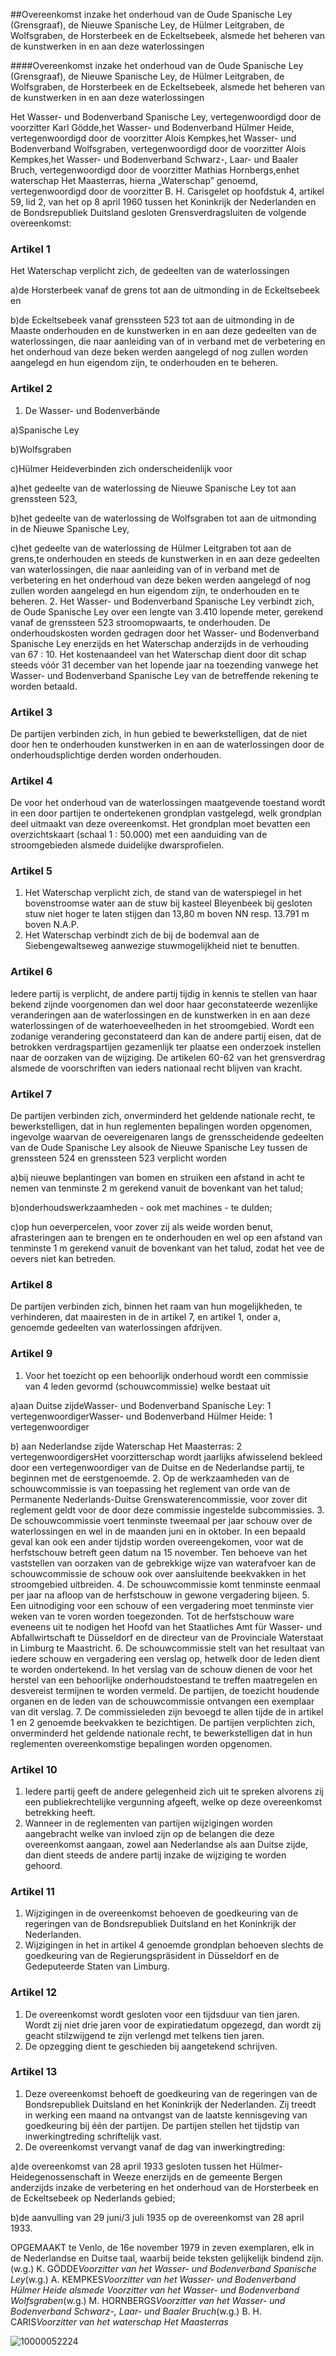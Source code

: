 <meta http-equiv='Content-Type' content='text/html; charset=utf-8' />

##Overeenkomst inzake het onderhoud van de Oude Spanische Ley (Grensgraaf), de Nieuwe Spanische Ley, de Hülmer Leitgraben, de Wolfsgraben, de Horsterbeek en de Eckeltsebeek, alsmede het beheren van de kunstwerken in en aan deze waterlossingen

####Overeenkomst inzake het onderhoud van de Oude Spanische Ley (Grensgraaf), de Nieuwe Spanische Ley, de Hülmer Leitgraben, de Wolfsgraben, de Horsterbeek en de Eckeltsebeek, alsmede het beheren van de kunstwerken in en aan deze waterlossingen

Het Wasser- und Bodenverband Spanische Ley, vertegenwoordigd door de voorzitter Karl Gödde,het Wasser- und Bodenverband Hülmer Heide, vertegenwoordigd door de voorzitter Alois Kempkes,het Wasser- und Bodenverband Wolfsgraben, vertegenwoordigd door de voorzitter Alois Kempkes,het Wasser- und Bodenverband Schwarz-, Laar- und Baaler Bruch, vertegenwoordigd door de voorzitter Mathias Hornbergs,enhet waterschap Het Maasterras, hierna „Waterschap” genoemd, vertegenwoordigd door de voorzitter B. H. Carisgelet op hoofdstuk 4, artikel 59, lid 2, van het op 8 april 1960 tussen het Koninkrijk der Nederlanden en de Bondsrepubliek Duitsland gesloten Grensverdragsluiten de volgende overeenkomst:

### Artikel  1  

Het Waterschap verplicht zich, de gedeelten van de waterlossingen

a)de Horsterbeek vanaf de grens tot aan de uitmonding in de Eckeltsebeek en

b)de Eckeltsebeek vanaf grenssteen 523 tot aan de uitmonding in de Maaste onderhouden en de kunstwerken in en aan deze gedeelten van de waterlossingen, die naar aanleiding van of in verband met de verbetering en het onderhoud van deze beken werden aangelegd of nog zullen worden aangelegd en hun eigendom zijn, te onderhouden en te beheren.

### Artikel  2  

1. De Wasser- und Bodenverbände

a)Spanische Ley

b)Wolfsgraben

c)Hülmer Heideverbinden zich onderscheidenlijk voor

a)het gedeelte van de waterlossing de Nieuwe Spanische Ley tot aan grenssteen 523,

b)het gedeelte van de waterlossing de Wolfsgraben tot aan de uitmonding in de Nieuwe Spanische Ley,

c)het gedeelte van de waterlossing de Hülmer Leitgraben tot aan de grens,te onderhouden en steeds de kunstwerken in en aan deze gedeelten van waterlossingen, die naar aanleiding van of in verband met de verbetering en het onderhoud van deze beken werden aangelegd of nog zullen worden aangelegd en hun eigendom zijn, te onderhouden en te beheren.
2. Het Wasser- und Bodenverband Spanische Ley verbindt zich, de Oude Spanische Ley over een lengte van 3.410 lopende meter, gerekend vanaf de grenssteen 523 stroomopwaarts, te onderhouden. De onderhoudskosten worden gedragen door het Wasser- und Bodenverband Spanische Ley enerzijds en het Waterschap anderzijds in de verhouding van 67 : 10. Het kostenaandeel van het Waterschap dient door dit schap steeds vóór 31 december van het lopende jaar na toezending vanwege het Wasser- und Bodenverband Spanische Ley van de betreffende rekening te worden betaald.

### Artikel  3  

De partijen verbinden zich, in hun gebied te bewerkstelligen, dat de niet door hen te onderhouden kunstwerken in en aan de waterlossingen door de onderhoudsplichtige derden worden onderhouden.

### Artikel  4  

De voor het onderhoud van de waterlossingen maatgevende toestand wordt in een door partijen te ondertekenen grondplan vastgelegd, welk grondplan deel uitmaakt van deze overeenkomst. Het grondplan moet bevatten een overzichtskaart (schaal 1 : 50.000) met een aanduiding van de stroomgebieden alsmede duidelijke dwarsprofielen.

### Artikel  5  

1. Het Waterschap verplicht zich, de stand van de waterspiegel in het bovenstroomse water aan de stuw bij kasteel Bleyenbeek bij gesloten stuw niet hoger te laten stijgen dan 13,80 m boven NN resp. 13.791 m boven N.A.P.
2. Het Waterschap verbindt zich de bij de bodemval aan de Siebengewaltseweg aanwezige stuwmogelijkheid niet te benutten.

### Artikel  6  

Iedere partij is verplicht, de andere partij tijdig in kennis te stellen van haar bekend zijnde voorgenomen dan wel door haar geconstateerde wezenlijke veranderingen aan de waterlossingen en de kunstwerken in en aan deze waterlossingen of de waterhoeveelheden in het stroomgebied. Wordt een zodanige verandering geconstateerd dan kan de andere partij eisen, dat de betrokken verdragspartijen gezamenlijk ter plaatse een onderzoek instellen naar de oorzaken van de wijziging. De artikelen 60-62 van het grensverdrag alsmede de voorschriften van ieders nationaal recht blijven van kracht.

### Artikel  7  

De partijen verbinden zich, onverminderd het geldende nationale recht, te bewerkstelligen, dat in hun reglementen bepalingen worden opgenomen, ingevolge waarvan de oevereigenaren langs de grensscheidende gedeelten van de Oude Spanische Ley alsook de Nieuwe Spanische Ley tussen de grenssteen 524 en grenssteen 523 verplicht worden

a)bij nieuwe beplantingen van bomen en struiken een afstand in acht te nemen van tenminste 2 m gerekend vanuit de bovenkant van het talud;

b)onderhoudswerkzaamheden - ook met machines - te dulden;

c)op hun oeverpercelen, voor zover zij als weide worden benut, afrasteringen aan te brengen en te onderhouden en wel op een afstand van tenminste 1 m gerekend vanuit de bovenkant van het talud, zodat het vee de oevers niet kan betreden.

### Artikel  8  

De partijen verbinden zich, binnen het raam van hun mogelijkheden, te verhinderen, dat maairesten in de in artikel 7, en artikel 1, onder a, genoemde gedeelten van waterlossingen afdrijven.

### Artikel  9  

1. Voor het toezicht op een behoorlijk onderhoud wordt een commissie van 4 leden gevormd (schouwcommissie) welke bestaat uit

a)aan Duitse zijdeWasser- und Bodenverband Spanische Ley: 1 vertegenwoordigerWasser- und Bodenverband Hülmer Heide: 1 vertegenwoordiger

b) aan Nederlandse zijde Waterschap Het Maasterras: 2 vertegenwoordigersHet voorzitterschap wordt jaarlijks afwisselend bekleed door een vertegenwoordiger van de Duitse en de Nederlandse partij, te beginnen met de eerstgenoemde.
2. Op de werkzaamheden van de schouwcommissie is van toepassing het reglement van orde van de Permanente Nederlands-Duitse Grenswaterencommissie, voor zover dit reglement geldt voor de door deze commissie ingestelde subcommissies.
3. De schouwcommissie voert tenminste tweemaal per jaar schouw over de waterlossingen en wel in de maanden juni en in oktober. In een bepaald geval kan ook een ander tijdstip worden overeengekomen, voor wat de herfstschouw betreft geen datum na 15 november. Ten behoeve van het vaststellen van oorzaken van de gebrekkige wijze van waterafvoer kan de schouwcommissie de schouw ook over aansluitende beekvakken in het stroomgebied uitbreiden.
4. De schouwcommissie komt tenminste eenmaal per jaar na afloop van de herfstschouw in gewone vergadering bijeen.
5. Een uitnodiging voor een schouw of een vergadering moet tenminste vier weken van te voren worden toegezonden. Tot de herfstschouw ware eveneens uit te nodigen het Hoofd van het Staatliches Amt für Wasser- und Abfallwirtschaft te Düsseldorf en de directeur van de Provinciale Waterstaat in Limburg te Maastricht.
6. De schouwcommissie stelt van het resultaat van iedere schouw en vergadering een verslag op, hetwelk door de leden dient te worden ondertekend. In het verslag van de schouw dienen de voor het herstel van een behoorlijke onderhoudstoestand te treffen maatregelen en desvereist termijnen te worden vermeld. De partijen, de toezicht houdende organen en de leden van de schouwcommissie ontvangen een exemplaar van dit verslag.
7. De commissieleden zijn bevoegd te allen tijde de in artikel 1 en 2 genoemde beekvakken te bezichtigen. De partijen verplichten zich, onverminderd het geldende nationale recht, te bewerkstelligen dat in hun reglementen overeenkomstige bepalingen worden opgenomen.

### Artikel  10  

1. Iedere partij geeft de andere gelegenheid zich uit te spreken alvorens zij een publiekrechtelijke vergunning afgeeft, welke op deze overeenkomst betrekking heeft.
2. Wanneer in de reglementen van partijen wijzigingen worden aangebracht welke van invloed zijn op de belangen die deze overeenkomst aangaan, zowel aan Nederlandse als aan Duitse zijde, dan dient steeds de andere partij inzake de wijziging te worden gehoord.

### Artikel  11  

1. Wijzigingen in de overeenkomst behoeven de goedkeuring van de regeringen van de Bondsrepubliek Duitsland en het Koninkrijk der Nederlanden.
2. Wijzigingen in het in artikel 4 genoemde grondplan behoeven slechts de goedkeuring van de Regierungspräsident in Düsseldorf en de Gedeputeerde Staten van Limburg.

### Artikel  12  

1. De overeenkomst wordt gesloten voor een tijdsduur van tien jaren. Wordt zij niet drie jaren voor de expiratiedatum opgezegd, dan wordt zij geacht stilzwijgend te zijn verlengd met telkens tien jaren.
2. De opzegging dient te geschieden bij aangetekend schrijven.

### Artikel  13  

1. Deze overeenkomst behoeft de goedkeuring van de regeringen van de Bondsrepubliek Duitsland en het Koninkrijk der Nederlanden. Zij treedt in werking een maand na ontvangst van de laatste kennisgeving van goedkeuring bij één der partijen. De partijen stellen het tijdstip van inwerkingtreding schriftelijk vast.
2. De overeenkomst vervangt vanaf de dag van inwerkingtreding:

a)de overeenkomst van 28 april 1933 gesloten tussen het Hülmer-Heidegenossenschaft in Weeze enerzijds en de gemeente Bergen anderzijds inzake de verbetering en het onderhoud van de Horsterbeek en de Eckeltsebeek op Nederlands gebied;

b)de aanvulling van 29 juni/3 juli 1935 op de overeenkomst van 28 april 1933.

OPGEMAAKT te Venlo, de 16e november 1979 in zeven exemplaren, elk in de Nederlandse en Duitse taal, waarbij beide teksten gelijkelijk bindend zijn.(w.g.) K. GÖDDE*Voorzitter van het Wasser- und Bodenverband Spanische Ley*(w.g.) A. KEMPKES*Voorzitter van het Wasser- und Bodenverband Hülmer Heide alsmede Voorzitter van het Wasser- und Bodenverband Wolfsgraben*(w.g.) M. HORNBERGS*Voorzitter van het Wasser- und Bodenverband Schwarz-, Laar- und Baaler Bruch*(w.g.) B. H. CARIS*Voorzitter van het waterschap Het Maasterras*

![10000052224](http://wetten.overheid.nl/Illustration/10000052224)

